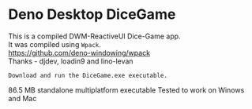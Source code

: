 # Deno Desktop DiceGame

This is a compiled DWM-ReactiveUI Dice-Game app.     
It was compiled using `Wpack`.    
https://github.com/deno-windowing/wpack    
Thanks - djdev, loadin9 and lino-levan    
```
Download and run the DiceGame.exe executable.
```
86.5 MB standalone multiplatform executable
Tested to work on Winows and Mac